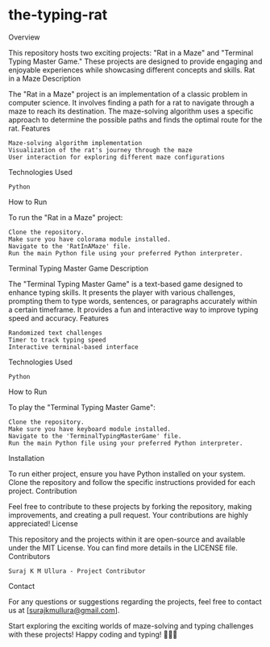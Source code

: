# the-typing-rat

Overview

This repository hosts two exciting projects: "Rat in a Maze" and "Terminal Typing Master Game." These projects are designed to provide engaging and enjoyable experiences while showcasing different concepts and skills.
Rat in a Maze
Description

The "Rat in a Maze" project is an implementation of a classic problem in computer science. It involves finding a path for a rat to navigate through a maze to reach its destination. The maze-solving algorithm uses a specific approach to determine the possible paths and finds the optimal route for the rat.
Features

    Maze-solving algorithm implementation
    Visualization of the rat's journey through the maze
    User interaction for exploring different maze configurations

Technologies Used

    Python

How to Run

To run the "Rat in a Maze" project:

    Clone the repository.
    Make sure you have colorama module installed.
    Navigate to the 'RatInAMaze' file.
    Run the main Python file using your preferred Python interpreter.

Terminal Typing Master Game
Description

The "Terminal Typing Master Game" is a text-based game designed to enhance typing skills. It presents the player with various challenges, prompting them to type words, sentences, or paragraphs accurately within a certain timeframe. It provides a fun and interactive way to improve typing speed and accuracy.
Features

    Randomized text challenges
    Timer to track typing speed
    Interactive terminal-based interface

Technologies Used

    Python

How to Run

To play the "Terminal Typing Master Game":

    Clone the repository.
    Make sure you have keyboard module installed.
    Navigate to the 'TerminalTypingMasterGame' file.
    Run the main Python file using your preferred Python interpreter.

Installation

To run either project, ensure you have Python installed on your system. Clone the repository and follow the specific instructions provided for each project.
Contribution

Feel free to contribute to these projects by forking the repository, making improvements, and creating a pull request. Your contributions are highly appreciated!
License

This repository and the projects within it are open-source and available under the MIT License. You can find more details in the LICENSE file.
Contributors

    Suraj K M Ullura - Project Contributor

Contact

For any questions or suggestions regarding the projects, feel free to contact us at [surajkmullura@gmail.com].

Start exploring the exciting worlds of maze-solving and typing challenges with these projects! Happy coding and typing! 🚀🔤🐀
